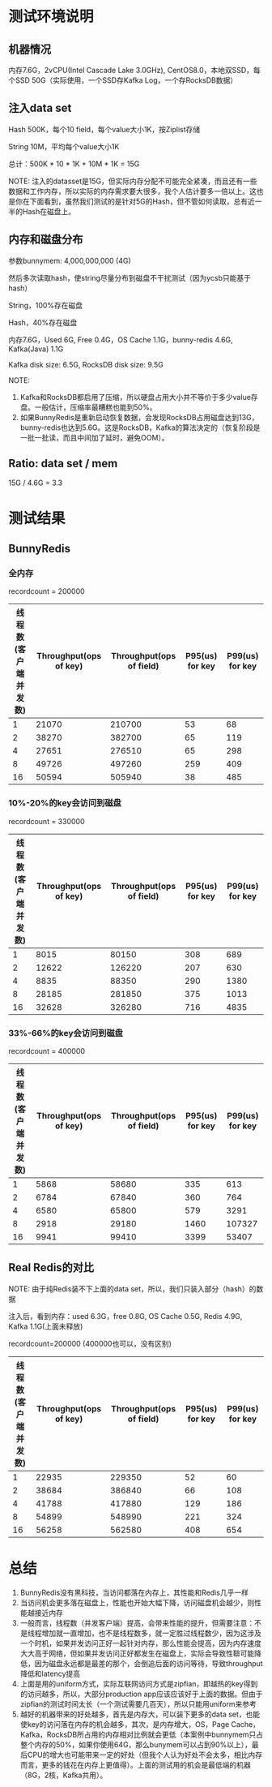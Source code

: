 # 测试环境说明

## 机器情况

内存7.6G，2vCPU(Intel Cascade Lake 3.0GHz), CentOS8.0，本地双SSD，每个SSD 50G（实际使用，一个SSD存Kafka Log，一个存RocksDB数据）

## 注入data set

Hash 500K，每个10 field，每个value大小1K，按Ziplist存储

String 10M，平均每个value大小1K

总计：500K * 10 * 1K + 10M * 1K = 15G

NOTE: 注入的datasset是15G，但实际内存分配不可能完全紧凑，而且还有一些数据和工作内存，所以实际的内存需求要大很多，我个人估计要多一倍以上。这也是你在下面看到，虽然我们测试的是针对5G的Hash，但不管如何读取，总有近一半的Hash在磁盘上。

## 内存和磁盘分布

参数bunnymem: 4,000,000,000 (4G)

然后多次读取hash，使string尽量分布到磁盘不干扰测试（因为ycsb只能基于hash）

String，100%存在磁盘

Hash，40%存在磁盘

内存7.6G，Used 6G, Free 0.4G，OS Cache 1.1G，bunny-redis 4.6G, Kafka(Java) 1.1G

Kafka disk size: 6.5G, RocksDB disk size: 9.5G

NOTE: 
1. Kafka和RocksDB都启用了压缩，所以硬盘占用大小并不等价于多少value存盘。一般估计，压缩率最糟糕也能到50%。
2. 如果BunnyRedis是重新启动恢复数据，会发现RocksDB占用磁盘达到13G，bunny-redis也达到5.6G。这是RocksDB，Kafka的算法决定的（恢复阶段是一批一批读，而且中间加了延时，避免OOM）。

## Ratio: data set / mem 

15G / 4.6G = 3.3

# 测试结果

## BunnyRedis

### 全内存

recordcount = 200000

| 线程数(客户端并发数) | Throughput(ops of key) | Throughput(ops of field) | P95(us) for key | P99(us) for key |
| -- | -- | -- | -- | -- |
| 1 |  21070 | 210700 | 53 | 68 |
| 2 |  38270 | 382700 | 65 | 119 |
| 4 |  27651 | 276510 | 65 | 298 |
| 8 |  49726 | 497260 | 259 | 409 |
| 16 |  50594 | 505940 | 38 | 485 |

### 10%-20%的key会访问到磁盘

recordcount = 330000

| 线程数(客户端并发数) | Throughput(ops of key) | Throughput(ops of field) | P95(us) for key | P99(us) for key |
| -- | -- | -- | -- | -- |
| 1 |  8015 | 80150 | 308 | 689 |
| 2 |  12622 | 126220 | 207 | 630 |
| 4 |  8835 | 88350 | 290 | 1380 |
| 8 |  28185 | 281850 | 375 | 1013 |
| 16 |  32628 | 326280 | 716 | 4835 |

### 33%-66%的key会访问到磁盘

recordcount = 400000

| 线程数(客户端并发数) | Throughput(ops of key) | Throughput(ops of field) | P95(us) for key | P99(us) for key |
| -- | -- | -- | -- | -- |
| 1 |  5868 | 58680 | 335 | 613 |
| 2 |  6784 | 67840 | 360 | 764 |
| 4 |  6580 | 65800 | 579 | 3291 |
| 8 |  2918 | 29180 | 1460 | 107327 |
| 16 |  9941 | 99410 | 3399 | 53407 |

## Real Redis的对比

NOTE: 由于纯Redis装不下上面的data set，所以，我们只装入部分（hash）的数据

注入后，看到内存：used 6.3G，free 0.8G, OS Cache 0.5G, Redis 4.9G, Kafka 1.1G(上面未释放)

recordcount=200000 (400000也可以，没有区别)

| 线程数(客户端并发数) | Throughput(ops of key) | Throughput(ops of field) | P95(us) for key | P99(us) for key |
| -- | -- | -- | -- | -- |
| 1 |  22935 | 229350 | 52 | 60 |
| 2 |  38684 | 386840 | 66 | 108 |
| 4 |  41788 | 417880 | 129 | 186 |
| 8 |  54899 | 548990 | 221 | 324 |
| 16 |  56258 | 562580 | 408 | 654 |

# 总结

1. BunnyRedis没有黑科技，当访问都落在内存上，其性能和Redis几乎一样
2. 当访问机会更多落在磁盘上，性能也开始大幅下降，访问磁盘机会越少，则性能越接近内存
3. 一般而言，线程数（并发客户端）提高，会带来性能的提升，但需要注意：不是线程增加就一直增加，也不是线程数多，就一定胜过线程数少，因为这涉及一个时机，如果并发访问正好一起针对内存，那么性能会提高，因为内存速度大大高于网络，但如果并发访问正好都发生在磁盘上，实际会导致性鞥可能降低，因为磁盘永远都是最差的那个，会倒追后面的访问等待，导致throughput降低和latency提高
4. 上面是用的uniform方式，实际互联网访问方式是zipfian，即越热的key得到的访问越多，所以，大部分production app应该应该好于上面的数据。但由于zipfian的测试时间太长（一个测试需要几百天），所以只能用uniform来参考
5. 越好的机器带来的好处越多，首先是内存大，可以装下更多的data set，也能使key的访问落在内存的机会越多，其次，是内存增大，OS，Page Cache，Kafka，RocksDB所占用的内存相对比例就会更低（本案例中bunnymem只占整个内存的50%，如果你使用64G，那么bunymem可以占到90%以上），最后CPU的增大也可能带来一定的好处（但我个人认为好处不会太多，相比内存而言，更多的钱花在内存上更值得）。上面的测试用的机会是最低端的机器（8G，2核，Kafka共用）。
